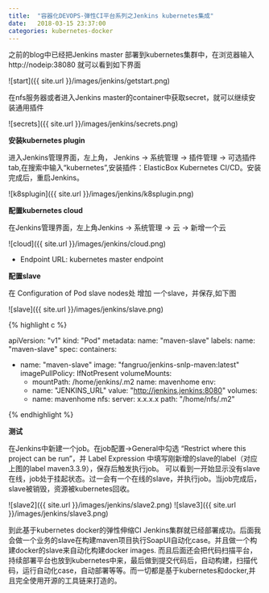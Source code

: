 ```yaml
---
title:  "容器化DEVOPS-弹性CI平台系列之Jenkins kubernetes集成"
date:   2018-03-15 23:37:00
categories: kubernetes-docker
---
```


之前的blog中已经把Jenkins master 部署到kubernetes集群中，在浏览器输入http://nodeip:38080 就可以看到如下界面

![start]({{ site.url }}/images/jenkins/getstart.png)

在nfs服务器或者进入Jenkins master的container中获取secret，就可以继续安装通用插件

![secrets]({{ site.url }}/images/jenkins/secrets.png)


**安装kubernetes plugin**

进入Jenkins管理界面，左上角， Jenkins -> 系统管理 -> 插件管理 -> 可选插件 tab,在搜索中输入“kubernetes”,安装插件：ElasticBox Kubernetes CI/CD。安装完成后，重启Jenkins。

![k8splugin]({{ site.url }}/images/jenkins/k8splugin.png)

**配置kubernetes cloud**

在Jenkins管理界面，左上角Jenkins -> 系统管理 -> 云 -> 新增一个云

![cloud]({{ site.url }}/images/jenkins/cloud.png)

- Endpoint URL: kubernetes master endpoint

**配置slave**

在 Configuration of Pod slave nodes处 增加 一个slave，并保存,如下图

![slave]({{ site.url }}/images/jenkins/slave.png)

{% highlight c %}

apiVersion: "v1" 
kind: "Pod" 
metadata: 
  name: "maven-slave" 
  labels: 
    name: "maven-slave" 
spec: 
  containers: 
  - name: "maven-slave" 
    image: "fangruo/jenkins-snlp-maven:latest" 
    imagePullPolicy: IfNotPresent
    volumeMounts:
    - mountPath: /home/jenkins/.m2
      name: mavenhome
    env: 
    - name: "JENKINS_URL" 
      value: "http://jenkins.jenkins:8080"
  volumes:
    - name: mavenhome
      nfs:
        server: x.x.x.x
        path: "/home/nfs/.m2"  

{% endhighlight %}


**测试**

在Jenkins中新建一个job。在job配置->General中勾选 “Restrict where this project can be run”，并  Label Expression 中填写刚新增的slave的label（对应上图的label maven3.3.9），保存后触发执行job。
可以看到一开始显示没有slave在线，job处于挂起状态。过一会有一个在线的slave，并执行job。当job完成后，slave被销毁，资源被kubernetes回收。

![slave2]({{ site.url }}/images/jenkins/slave2.png)
![slave3]({{ site.url }}/images/jenkins/slave3.png)

到此基于kubernetes docker的弹性伸缩CI Jenkins集群就已经部署成功。后面我会做一个业务的slave在构建maven项目执行SoapUI自动化case。并且做一个构建docker的slave来自动化构建docker images.
而且后面还会把代码扫描平台，持续部署平台也放到kubernetes中来，最后做到提交代码后，自动构建，扫描代码，运行自动化case，自动部署等等。而一切都是基于kubernetes和docker,并且完全使用开源的工具链来打造的。